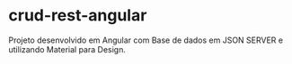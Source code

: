 # crud-rest-angular
Projeto desenvolvido em Angular com Base de dados em JSON SERVER e utilizando Material para Design.
